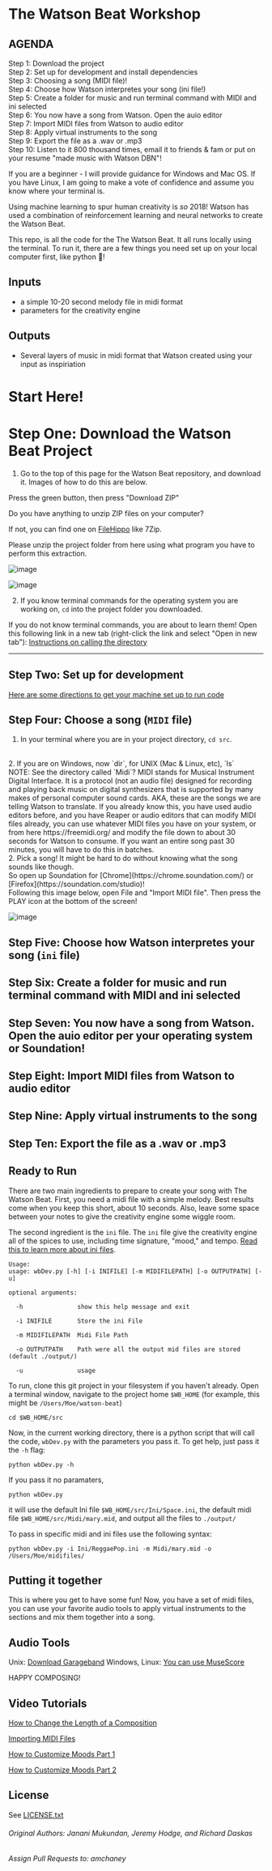 The Watson Beat Workshop
===============

## AGENDA

Step 1: Download the project
<br>
Step 2: Set up for development and install dependencies
<br>
Step 3: Choosing a song (MIDI file)!
<br>
Step 4: Choose how Watson interpretes your song (ini file!)
<br>
Step 5: Create a folder for music and run terminal command with MIDI and ini selected
<br>
Step 6: You now have a song from Watson. Open the auio editor
<br>
Step 7: Import MIDI files from Watson to audio editor
<br>
Step 8: Apply virtual instruments to the song 
<br>
Step 9: Export the file as a .wav or .mp3
<br>
Step 10: Listen to it 800 thousand times, email it to friends & fam or put on your resume "made music with Watson DBN"!
<br>


If you are a beginner - I will provide guidance for Windows and Mac OS. 
If you have Linux, I am going to make a vote of confidence and assume you know where your terminal is.

Using machine learning to spur human creativity is _so_ 2018!  Watson has used
a combination of reinforcement learning and neural networks to create the Watson Beat.

This repo, is all the code for the The Watson Beat.  It all runs locally using 
the terminal.  To run it, there are a few things you need set up on your local computer first, like python 🐍!

Inputs
------
 - a simple 10-20 second melody file in midi format
 - parameters for the creativity engine

Outputs
-------
 - Several layers of music in midi format that Watson created using your input
   as inspiriation

# Start Here!

Step One: Download the Watson Beat Project
=================================

1. Go to the top of this page for the Watson Beat repository, and download it. Images of how to do this are below.

Press the green button, then press "Download ZIP"

Do you have anything to unzip ZIP files on your computer? 

If not, you can find one on [FileHippo](https://filehippo.com/software/archiving/) like 7Zip.

Please unzip the project folder from here using what program you have to perform this extraction.

![image](https://i.imgur.com/VqyNwuF.jpg)

![image](https://i.imgur.com/dIQROX2.png)

2. If you know terminal commands for the operating system you are working on, ```cd``` into the project folder you downloaded.

If you do not know terminal commands, you are about to learn them! Open this following link in a new tab (right-click the link and select "Open in new tab"): [Instructions on calling the directory](https://github.com/watson-music/watson-beat/blob/master/directory.md)

<hr>


Step Two: Set up for development
------------------------------------------------------
[Here are some directions to get your machine set up to run code](./initial_setup.md) 



Step Four: Choose a song (`MIDI` file)
------------------------------

1. In your terminal where you are in your project directory, `cd src`. 
<br>
2. If you are on Windows, now `dir`, for UNIX (Mac & Linux, etc), `ls`
<br>
NOTE: See the directory called `Midi`? MIDI stands for Musical Instrument Digital Interface. It is a protocol (not an audio file) designed for recording and playing back music on digital synthesizers that is supported by many makes of personal computer sound cards. AKA, these are the songs we are telling Watson to translate. If you already know this, you have used audio editors before, and you have Reaper or audio editors that can modify MIDI files already, you can use whatever MIDI files you have on your system, or from here https://freemidi.org/ and modify the file down to about 30 seconds for Watson to consume. If you want an entire song past 30 minutes, you will have to do this in batches.
<br>
2. Pick a song! It might be hard to do without knowing what the song sounds like though.
<br>
So open up Soundation for [Chrome](https://chrome.soundation.com/) or [Firefox](https://soundation.com/studio)!
<br>
Following this image below, open File and "Import MIDI file". Then press the PLAY icon at the bottom of the screen!

![image](https://i.imgur.com/tTl1eO5.png)



Step Five: Choose how Watson interpretes your song (`ini` file)
--------------------


Step Six: Create a folder for music and run terminal command with MIDI and ini selected
------------


Step Seven: You now have a song from Watson. Open the auio editor per your operating system or Soundation!
--------------

Step Eight: Import MIDI files from Watson to audio editor
-------------

Step Nine: Apply virtual instruments to the song 
----------

Step Ten: Export the file as a .wav or .mp3
--------------



Ready to Run
------------
There are two main ingredients to prepare to create your song with The Watson Beat.  First, you need
a midi file with a simple melody.  Best results come when you keep this short, about 10 seconds.  Also,
leave some space between your notes to give the creativity engine some wiggle room.

The second ingredient is the `ini` file.  The `ini` file give the creativity engine all of the spices
to use, including time signature, "mood," and tempo.  [Read this to learn more about ini files](./customize_ini.md).


```
Usage:
usage: wbDev.py [-h] [-i INIFILE] [-m MIDIFILEPATH] [-o OUTPUTPATH] [-u]

optional arguments:

  -h               show this help message and exit

  -i INIFILE       Store the ini File

  -m MIDIFILEPATH  Midi File Path

  -o OUTPUTPATH    Path were all the output mid files are stored (default ./output/)

  -u               usage
```

To run, clone this git project in your filesystem if you haven't already.  Open a terminal window, navigate to the 
project home `$WB_HOME` (for example, this might be `/Users/Moe/watson-beat`)

`cd $WB_HOME/src` 

Now, in the current working directory, there is a python script that will call the code, `wbDev.py` with the
parameters you pass it. To get help, just pass it the `-h` flag:

`python wbDev.py -h`

If you pass it no paramaters, 

`python wbDev.py`

it will use the default Ini file `$WB_HOME/src/Ini/Space.ini`, the default midi
file `$WB_HOME/src/Midi/mary.mid`, and output all the files to `./output/`

To pass in specific midi and ini files use the following syntax:

`python wbDev.py -i Ini/ReggaePop.ini -m Midi/mary.mid -o /Users/Moe/midifiles/`


Putting it together
-------------------
This is where you get to have some fun! Now, you have a set of midi files, you can use your favorite 
audio tools to apply virtual instruments to the sections and mix them together into a song. 

Audio Tools
-------------------
Unix: [Download Garageband](https://www.apple.com/mac/garageband/)
Windows, Linux: [You can use MuseScore](https://musescore.org/en/download)

HAPPY COMPOSING!


Video Tutorials
-------------------
[How to Change the Length of a Composition](https://www.youtube.com/watch?v=suND0biUTKQ&feature=youtu.be)

[Importing MIDI Files](https://www.youtube.com/watch?v=0mWz3h1ZiJE&feature=youtu.be)

[How to Customize Moods Part 1](https://www.youtube.com/watch?v=OUDXpJJhoK8&feature=youtu.be)

[How to Customize Moods Part 2](https://www.youtube.com/watch?v=PSqLVEJexrU&feature=youtu.be)


License
-------
See [LICENSE.txt](./LICENSE.txt)

###### Original Authors: Janani Mukundan, Jeremy Hodge, and Richard Daskas 
###### Assign Pull Requests to: amchaney

